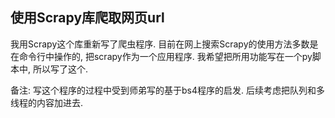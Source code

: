 ## 使用Scrapy库爬取网页url
我用Scrapy这个库重新写了爬虫程序. 
目前在网上搜索Scrapy的使用方法多数是在命令行中操作的, 把scrapy作为一个应用程序.
我希望把所用功能写在一个py脚本中, 所以写了这个.

备注: 写这个程序的过程中受到师弟写的基于bs4程序的启发. 后续考虑把队列和多线程的内容加进去.